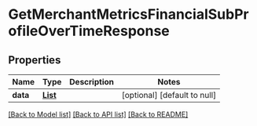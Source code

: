 # GetMerchantMetricsFinancialSubProfileOverTimeResponse
## Properties

| Name | Type | Description | Notes |
|------------ | ------------- | ------------- | -------------|
| **data** | [**List**](MerchantMetricsFinancialSubProfile.md) |  | [optional] [default to null] |

[[Back to Model list]](../README.md#documentation-for-models) [[Back to API list]](../README.md#documentation-for-api-endpoints) [[Back to README]](../README.md)

